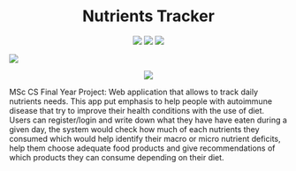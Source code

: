 <h1 align="center">Nutrients Tracker</h1>

<p align="center">
  <img src="https://img.shields.io/github/license/karolku/nutrients_tracker">
  <img src="https://img.shields.io/github/languages/count/karolku/nutrients_tracker">
  <img src="https://img.shields.io/badge/madeby-karolku-green">
</p>

<img src="./readme_assets/logo-1.jpg">

<p align="center">
<img src="https://media.giphy.com/media/mkwCXfGWQDO5Uhn0O8/giphy.gif"></p>

  MSc CS Final Year Project:  Web application that allows to track daily nutrients needs.
  This app put emphasis to help people with autoimmune disease that try to improve their
  health conditions with the use of diet. Users can register/login and write down what
  they have have eaten during a given day, the system would check how much of each nutrients
  they consumed which would help identify their macro or micro nutrient deficits, help them
  choose adequate food products and give recommendations of which products they can consume
  depending on their diet.
